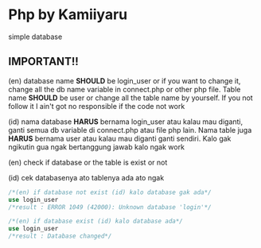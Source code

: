 # Php by Kamiiyaru
simple database

## IMPORTANT!!
(en)
database name **SHOULD** be login_user or if you want to change it, change all the db name variable in connect.php or other php file. Table name **SHOULD** be user or change all the table name by yourself. If you not follow it I ain't got no responsible if the code not work 

(id)
nama database **HARUS** bernama login_user atau kalau mau diganti, ganti semua db variable di connect.php atau file php lain. Nama table juga **HARUS** bernama user atau kalau mau diganti ganti sendiri. Kalo gak ngikutin gua ngak bertanggung jawab kalo ngak work

(en)
check if database or the table is exist or not

(id)
cek databasenya ato tablenya ada ato ngak

```sql
/*(en) if database not exist (id) kalo database gak ada*/
use login_user
/*result : ERROR 1049 (42000): Unknown database 'login'*/

/*(en) if database exist (id) kalo database ada*/
use login_user
/*result : Database changed*/
```